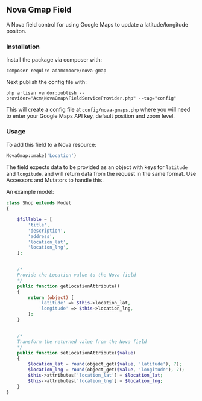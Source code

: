 ##  Nova Gmap Field

A Nova field control for using Google Maps to update a latitude/longitude positon.

### Installation

Install the package via composer with:

	composer require adamcmoore/nova-gmap

Next publish the config file with:

	php artisan vendor:publish --provider="Acm\NovaGmap\FieldServiceProvider.php" --tag="config"

This will create a config file at `config/nova-gmaps.php` where you will need to enter your Google Maps API key, default position and zoom level.


### Usage

To add this field to a Nova resource:

```php
NovaGmap::make('Location')
```

The field expects data to be provided as an object with keys for `latitude` and `longitude`, and will return data from the request in the same format. Use Accessors and Mutators to handle this.

An example model:

```php
class Shop extends Model
{

	$fillable = [
		'title',
		'description',
		'address',
		'location_lat',
		'location_lng',
	];


	/*
	Provide the Location value to the Nova field
	*/
	public function getLocationAttribute()
	{
		return (object) [
			'latitude' => $this->location_lat,
			'longitude' => $this->location_lng,
		];
	}


	/*
	Transform the returned value from the Nova field
	*/
	public function setLocationAttribute($value)
	{
		$location_lat = round(object_get($value, 'latitude'), 7);
		$location_lng = round(object_get($value, 'longitude'), 7);
		$this->attributes['location_lat'] = $location_lat;
		$this->attributes['location_lng'] = $location_lng;
	}
}
```